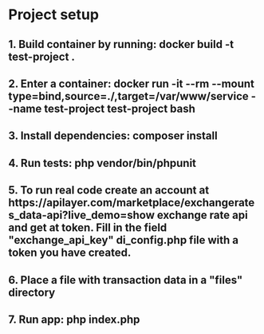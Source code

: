 <h1>Project setup</h1>

<h2>1. Build container by running: docker build -t test-project . </h2>

<h2>2. Enter a container: docker run -it --rm --mount type=bind,source=./,target=/var/www/service --name test-project test-project bash<h2>

<h2>3. Install dependencies: composer install</h2>

<h2>4. Run tests: php vendor/bin/phpunit</h2>

<h2>5. To run real code create an account at https://apilayer.com/marketplace/exchangerates_data-api?live_demo=show exchange rate api and get at token. Fill in the field "exchange_api_key" di_config.php file with a token you have created.</h2>

<h2>6. Place a file with transaction data in a "files" directory</h2>

<h2>7. Run app: php index.php </h2>
